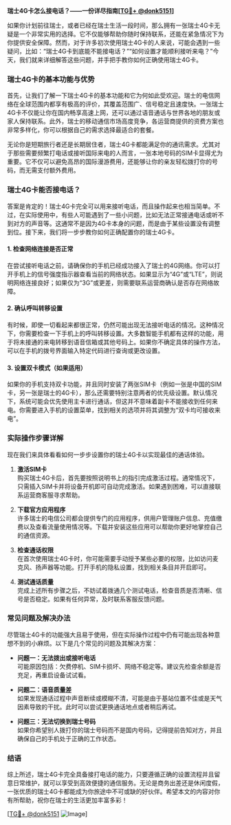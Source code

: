 **瑞士4G卡怎么接电话？——一份详尽指南[[TG💪+ @donk5151](https://t.me/s/donk5151)]**

如果你计划前往瑞士，或者已经在瑞士生活一段时间，那么拥有一张瑞士4G卡无疑是一个非常实用的选择。它不仅能够帮助你随时保持联系，还能在紧急情况下为你提供安全保障。然而，对于许多初次使用瑞士4G卡的人来说，可能会遇到一些疑问，比如：“瑞士4G卡到底能不能接电话？”“如何设置才能顺利接听来电？”今天，我们就来详细解答这些问题，并手把手教你如何正确使用瑞士4G卡。

### 瑞士4G卡的基本功能与优势

首先，让我们了解一下瑞士4G卡的基本功能和它为何如此受欢迎。瑞士的电信网络在全球范围内都享有极高的评价，其覆盖范围广、信号稳定且速度快。一张瑞士4G卡不仅能让你在国内畅享高速上网，还可以通过语音通话与世界各地的朋友或家人保持联系。此外，瑞士的移动通信市场高度竞争，各运营商提供的资费方案也非常多样化，你可以根据自己的需求选择最适合的套餐。

无论你是短期旅行者还是长期居住者，瑞士4G卡都能满足你的通讯需求。尤其对于那些需要频繁打电话或接听国际来电的人而言，一张本地号码的SIM卡显得尤为重要。它不仅可以避免高昂的国际漫游费用，还能够让你的亲友轻松拨打你的号码，而无需支付额外费用。

### 瑞士4G卡能否接电话？

答案是肯定的！瑞士4G卡完全可以用来接听电话，而且操作起来也相当简单。不过，在实际使用中，有些人可能遇到了一些小问题，比如无法正常接通电话或听不到对方的声音等。这通常不是因为4G卡本身的问题，而是由于某些设置没有调整到位。接下来，我们将一步步教你如何正确配置你的瑞士4G卡。

#### 1. 检查网络连接是否正常

在尝试接听电话之前，请确保你的手机已经成功接入了瑞士的4G网络。你可以打开手机上的信号强度指示器查看当前的网络状态。如果显示为“4G”或“LTE”，则说明网络连接良好；如果仅为“3G”或更差，则需要联系运营商确认是否存在网络故障。

#### 2. 确认呼叫转移设置

有时候，即使一切看起来都很正常，仍然可能出现无法接听电话的情况。这种情况下，你需要检查一下手机上的呼叫转移设置。大多数智能手机都有这样的功能，用于将未接通的来电转移到语音信箱或其他号码上。如果你不确定具体的操作方法，可以在手机的拨号界面输入特定代码进行查询或更改设置。

#### 3. 设置双卡模式（如果适用）

如果你的手机支持双卡功能，并且同时安装了两张SIM卡（例如一张是中国的SIM卡，另一张是瑞士的4G卡），那么还需要特别注意两者的优先级设置。默认情况下，系统可能会优先使用主卡进行通话，但这并不意味着副卡不能接收到任何来电。你需要进入手机的设置菜单，找到相关的选项并将其调整为“双卡均可接收来电”。

### 实际操作步骤详解

现在我们来具体看看如何一步步设置你的瑞士4G卡以实现最佳的通话体验。

1. **激活SIM卡**  
   购买瑞士4G卡后，首先要按照说明书上的指引完成激活过程。通常情况下，只需插入SIM卡并将设备开机即可自动完成激活。如果遇到困难，可以直接联系运营商客服寻求帮助。

2. **下载官方应用程序**  
   许多瑞士的电信公司都会提供专门的应用程序，供用户管理账户信息、充值缴费以及查看流量使用情况等。下载并安装这些应用可以帮助你更好地掌控自己的通信资源。

3. **检查通话权限**  
   在首次使用瑞士4G卡时，你可能需要手动授予某些必要的权限，比如访问麦克风、扬声器等功能。打开手机的隐私设置，找到相关条目并开启即可。

4. **测试通话质量**  
   完成上述所有步骤之后，不妨试着拨通几个测试电话，检查音质是否清晰、信号是否稳定。如果有任何异常，及时联系客服反馈问题。

### 常见问题及解决办法

尽管瑞士4G卡的功能强大且易于使用，但在实际操作过程中仍有可能出现各种意想不到的小麻烦。以下是几个常见的问题及其解决方案：

- **问题一：无法拨出或接听电话**  
  可能原因包括：欠费停机、SIM卡损坏、网络不稳定等。建议先检查余额是否充足，再重启设备试试看。

- **问题二：语音质量差**  
  如果发现通话过程中声音断续或模糊不清，可能是由于基站位置不佳或是天气因素导致的干扰。此时可以尝试更换通话地点或者稍后再试。

- **问题三：无法切换到瑞士号码**  
  如果你希望别人拨打你的瑞士号码而不是国内号码，记得提前告知对方，并且确保自己的手机处于正确的工作状态。

### 结语

综上所述，瑞士4G卡完全具备接打电话的能力，只要遵循正确的设置流程并且留意日常维护，就可以享受到高效便捷的通信服务。无论是商务出差还是休闲度假，一张优质的瑞士4G卡都能成为你旅途中不可或缺的好伙伴。希望本文的内容对你有所帮助，祝你在瑞士的生活更加丰富多彩！

[[TG💪+ @donk5151](https://t.me/s/donk5151) ![Image](https://i.postimg.cc/rwNCRYN7/Snipaste-2025-04-30-17-27-05.png)]